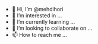 - 👋 Hi, I’m @mehdihori
- 👀 I’m interested in ...
- 🌱 I’m currently learning ...
- 💞️ I’m looking to collaborate on ...
- 📫 How to reach me ...

<!---
mehdihori/mehdihori is a ✨ special ✨ repository because its `README.md` (this file) appears on your GitHub profile.
You can click the Preview link to take a look at your changes.
--->
